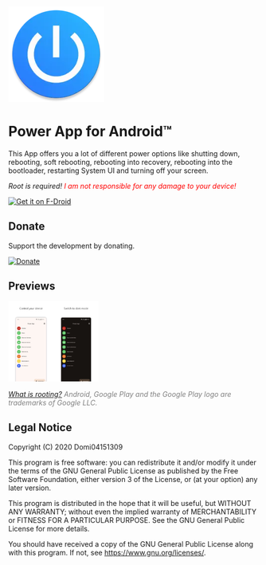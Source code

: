 ![App Icon](https://raw.githubusercontent.com/Domi04151309/PowerApp/main/app/src/main/res/mipmap-xxxhdpi/ic_launcher.webp)
# Power App for Android™
This App offers you a lot of different power options like shutting down, rebooting, soft rebooting, rebooting into recovery, rebooting into the bootloader, restarting System UI and turning off your screen.

*Root is required!*
<i style="color:red;">I am not responsible for any damage to your device!</i>

[<img src="https://fdroid.gitlab.io/artwork/badge/get-it-on.png"
     alt="Get it on F-Droid"
     height="80">](https://f-droid.org/packages/io.github.domi04151309.powerapp/)

## Donate

Support the development by donating.

<a href="https://www.paypal.com/donate/?hosted_button_id=487FTCX52P9WA">
	<img src="https://img.shields.io/badge/-Donate-black?style=for-the-badge&logo=paypal" alt="Donate">
</a>

## Previews
<img src="https://raw.githubusercontent.com/Domi04151309/PowerApp/main/fastlane/metadata/android/en-US/images/phoneScreenshots/1.jpg" width="18%" /><img src="https://raw.githubusercontent.com/Domi04151309/PowerApp/main/fastlane/metadata/android/en-US/images/phoneScreenshots/2.jpg" width="18%" />

*<a href="https://en.wikipedia.org/wiki/Rooting_(Android)">What is rooting?</a>*
<i style="color:gray;">Android, Google Play and the Google Play logo are trademarks of Google LLC.</i>

## Legal Notice
Copyright (C) 2020 Domi04151309

This program is free software: you can redistribute it and/or modify
it under the terms of the GNU General Public License as published by
the Free Software Foundation, either version 3 of the License, or
(at your option) any later version.

This program is distributed in the hope that it will be useful,
but WITHOUT ANY WARRANTY; without even the implied warranty of
MERCHANTABILITY or FITNESS FOR A PARTICULAR PURPOSE.  See the
GNU General Public License for more details.

You should have received a copy of the GNU General Public License
along with this program.  If not, see <https://www.gnu.org/licenses/>.
